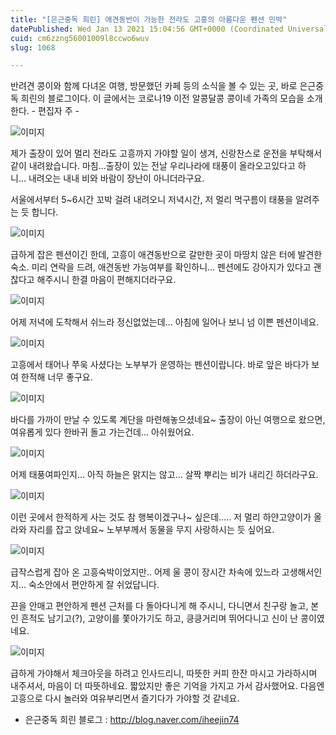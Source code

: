 ```yaml
---
title: "[은근중독 희린] 애견동반이 가능한 전라도 고흥의 아름다운 펜션 민박"
datePublished: Wed Jan 13 2021 15:04:56 GMT+0000 (Coordinated Universal Time)
cuid: cm6zzng56001009l8ccwo6wuv
slug: 1068

---
```



반려견 콩이와 함께 다녀온 여행, 방문했던 카페 등의 소식을 볼 수 있는 곳, 바로 은근중독 희린의 블로그이다. 이 글에서는 코로나19 이전 알콩달콩 콩이네 가족의 모습을 소개한다. - 편집자 주 -

![이미지](https://cdn.hashnode.com/res/hashnode/image/upload/v1739248479369/43ce7c6c-b270-428a-9d09-eed3f804f318.png)

제가 출장이 있어 멀리 전라도 고흥까지 가야할 일이 생겨, 신랑찬스로 운전을 부탁해서 같이 내려왔습니다. 마침...출장이 있는 전날 우리나라에 태풍이 올라오고있다고 하니... 내려오는 내내 비와 바람이 장난이 아니더라구요.

서울에서부터 5~6시간 꼬박 걸려 내려오니 저녁시간, 저 멀리 먹구름이 태풍을 알려주는 듯 합니다.

![이미지](https://cdn.hashnode.com/res/hashnode/image/upload/v1739248481747/9a0af121-3add-41c4-a701-6807c3b605a7.png)

급하게 잡은 펜션이긴 한데, 고흥이 애견동반으로 갈만한 곳이 마땅치 않은 터에 발견한 숙소. 미리 연락을 드려, 애견동반 가능여부를 확인하니... 펜션에도 강아지가 있다고 괜찮다고 해주시니 한결 마음이 편해지더라구요.

![이미지](https://cdn.hashnode.com/res/hashnode/image/upload/v1739248484102/b98be9ca-e5b7-4ebe-b2fb-d005997278f8.png)

어제 저녁에 도착해서 쉬느라 정신없었는데... 아침에 일어나 보니 넘 이쁜 펜션이네요.

![이미지](https://cdn.hashnode.com/res/hashnode/image/upload/v1739248486292/3e24172d-811b-4c77-80cc-75f140270bc8.png)

고흥에서 태어나 쭈욱 사셨다는 노부부가 운영하는 펜션이랍니다. 바로 앞은 바다가 보여 한적해 너무 좋구요.

![이미지](https://cdn.hashnode.com/res/hashnode/image/upload/v1739248488927/b7b231e3-7cd7-4446-9a5c-a6c4d142d2df.png)

바다를 가까이 만날 수 있도록 계단을 마련해놓으셨네요~ 출장이 아닌 여행으로 왔으면, 여유롭게 있다 한바귀 돌고 가는건데... 아쉬웠어요.

![이미지](https://cdn.hashnode.com/res/hashnode/image/upload/v1739248491486/d73a4731-778f-4a8b-b2c8-825c3e7f0a72.png)

어제 태풍여파인지... 아직 하늘은 맑지는 않고... 살짝 뿌리는 비가 내리긴 하더라구요.

![이미지](https://cdn.hashnode.com/res/hashnode/image/upload/v1739248494031/fcc22e98-9943-45ee-9592-68fb6df719ae.png)

이런 곳에서 한적하게 사는 것도 참 행복이겠구나~ 싶은데..... 저 멀리 하얀고양이가 올라와 자리를 잡고 앉네요~ 노부부께서 동물을 무지 사랑하시는 듯 싶어요.

![이미지](https://cdn.hashnode.com/res/hashnode/image/upload/v1739248496378/01ff69ad-4bc7-41a7-87d8-14cfd4dee248.png)

급작스럽게 잡아 온 고흥숙박이었지만.. 어제 울 콩이 장시간 차속에 있느라 고생해서인지... 숙소안에서 편안하게 잘 쉬었답니다.

끈을 안매고 편안하게 펜션 근처를 다 돌아다니게 해 주시니, 다니면서 친구랑 놀고, 본인 흔적도 남기고(?), 고양이를 쫓아가기도 하고, 킁킁거리며 뛰어다니고 신이 난 콩이였네요.

![이미지](https://cdn.hashnode.com/res/hashnode/image/upload/v1739248498955/bc080f60-1775-4c69-bed1-3c7c7102955e.png)

급하게 가야해서 체크아웃을 하려고 인사드리니, 따뜻한 커피 한잔 마시고 가라하시며 내주셔서, 마음이 더 따뜻하네요. 짧았지만 좋은 기억을 가지고 가서 감사했어요. 다음엔 고흥으로 다시 놀러와 여유부리면서 즐기다가 가야할 것 같네요.

- 은근중독 희린 블로그 : http://blog.naver.com/iheejin74